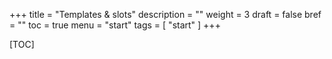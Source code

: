 +++
title = "Templates & slots"
description = ""
weight = 3
draft = false
bref = ""
toc = true
menu = "start"
tags = [ "start" ]
+++


[TOC]





